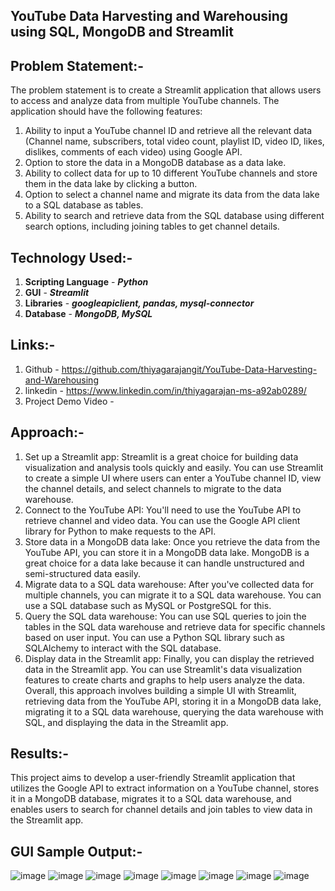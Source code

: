 **YouTube Data Harvesting and Warehousing using SQL, MongoDB and Streamlit**
---------------------------------------------------------------------------
**Problem Statement:-**
----------------------
The problem statement is to create a Streamlit application that allows users to access and analyze data from multiple YouTube channels. The application should have the following features:
1.	  Ability to input a YouTube channel ID and retrieve all the relevant data (Channel name, subscribers, total video count, playlist ID, video ID, likes, dislikes, comments of each video) using Google API.
2.	 Option to store the data in a MongoDB database as a data lake.
3.	 Ability to collect data for up to 10 different YouTube channels and store them in the data lake by clicking a button.
4.	 Option to select a channel name and migrate its data from the data lake to a SQL database as tables.
5.	Ability to search and retrieve data from the SQL database using different search options, including joining tables to get channel details.

**Technology Used:-**
----------------------
1.  **Scripting Language** - ***Python***
2.  **GUI** - ***Streamlit***
3.  **Libraries** - ***googleapiclient, pandas, mysql-connector***
4.  **Database** - ***MongoDB, MySQL***

**Links:-**
---------
1.  Github - https://github.com/thiyagarajangit/YouTube-Data-Harvesting-and-Warehousing
2.  linkedin - https://www.linkedin.com/in/thiyagarajan-ms-a92ab0289/
3.  Project Demo Video - 

**Approach:-**
-------------
1.	Set up a Streamlit app: Streamlit is a great choice for building data visualization and analysis tools quickly and easily. You can use Streamlit to create a simple UI where users can enter a YouTube channel ID, view the channel details, and select channels to migrate to the data warehouse.
2.	Connect to the YouTube API: You'll need to use the YouTube API to retrieve channel and video data. You can use the Google API client library for Python to make requests to the API.
3.	Store data in a MongoDB data lake: Once you retrieve the data from the YouTube API, you can store it in a MongoDB data lake. MongoDB is a great choice for a data lake because it can handle unstructured and semi-structured data easily.
4.	Migrate data to a SQL data warehouse: After you've collected data for multiple channels, you can migrate it to a SQL data warehouse. You can use a SQL database such as MySQL or PostgreSQL for this.
5.	Query the SQL data warehouse: You can use SQL queries to join the tables in the SQL data warehouse and retrieve data for specific channels based on user input. You can use a Python SQL library such as SQLAlchemy to interact with the SQL database.
6.	Display data in the Streamlit app: Finally, you can display the retrieved data in the Streamlit app. You can use Streamlit's data visualization features to create charts and graphs to help users analyze the data.
Overall, this approach involves building a simple UI with Streamlit, retrieving data from the YouTube API, storing it in a MongoDB data lake, migrating it to a SQL data warehouse, querying the data warehouse with SQL, and displaying the data in the Streamlit app.

**Results:-**
-----------
This project aims to develop a user-friendly Streamlit application that utilizes the Google API to extract information on a YouTube channel, stores it in a MongoDB database, migrates it to a SQL data warehouse, and enables users to search for channel details and join tables to view data in the Streamlit app.

**GUI Sample Output:-**
-------------------
![image](https://github.com/thiyagarajangit/YouTube-Data-Harvesting-and-Warehousing/assets/142799337/db55b3d2-239b-4269-85a4-127c2f771e8e)
![image](https://github.com/thiyagarajangit/YouTube-Data-Harvesting-and-Warehousing/assets/142799337/e3626740-e698-4ccd-aca9-4bf55845b850)
![image](https://github.com/thiyagarajangit/YouTube-Data-Harvesting-and-Warehousing/assets/142799337/70534083-afbd-4977-8b83-ca5e99413e86)
![image](https://github.com/thiyagarajangit/YouTube-Data-Harvesting-and-Warehousing/assets/142799337/c1e31635-362a-422d-9a72-0d7a648111ff)
![image](https://github.com/thiyagarajangit/YouTube-Data-Harvesting-and-Warehousing/assets/142799337/9a244fcb-09b2-496a-96cb-bc3feb842fb2)
![image](https://github.com/thiyagarajangit/YouTube-Data-Harvesting-and-Warehousing/assets/142799337/384c7258-0da6-464d-a88e-01ae15cfe385)
![image](https://github.com/thiyagarajangit/YouTube-Data-Harvesting-and-Warehousing/assets/142799337/64499369-08bd-4112-a024-022d379626ef)
![image](https://github.com/thiyagarajangit/YouTube-Data-Harvesting-and-Warehousing/assets/142799337/2261530a-d0d0-4e40-9100-b6a82eef647e)








